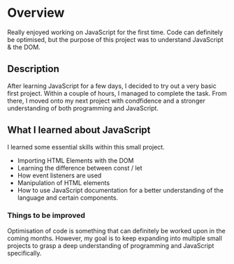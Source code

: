 # Overview
Really enjoyed working on JavaScript for the first time. Code can definitely be optimised, but the purpose of this project was to understand JavaScript & the DOM.

## Description
After learning JavaScript for a few days, I decided to try out a very basic first project. Within a couple of hours, I managed to complete the task. From there, I moved onto my next project with condfidence and a stronger understanding of both programming and JavaScript.

## What I learned about JavaScript
I learned some essential skills within this small project.
* Importing HTML Elements with the DOM
* Learning the difference between const / let
* How event listeners are used
* Manipulation of HTML elements
* How to use JavaScript documentation for a better understanding of the language and certain components.

### Things to be improved
Optimisation of code is something that can definitely be worked upon in the coming months. However, my goal is to keep expanding into multiple small projects to grasp a deep understanding of programming and JavaScript specifically.
